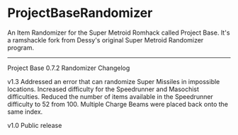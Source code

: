 # ProjectBaseRandomizer

An Item Randomizer for the Super Metroid Romhack called Project Base.
It's a ramshackle fork from Dessy's original Super Metroid Randomizer program.

----------------------------------------------
Project Base 0.7.2 Randomizer Changelog

v1.3
	Addressed an error that can randomize Super Missiles in impossible locations.
	Increased difficulty for the Speedrunner and Masochist difficulties.
	Reduced the number of items available in the Speedrunner difficulty to 52 from 100.
	Multiple Charge Beams were placed back onto the same index.
  
v1.0
	Public release
